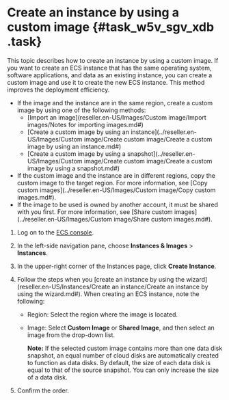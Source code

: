 # Create an instance by using a custom image {#task_w5v_sgv_xdb .task}

This topic describes how to create an instance by using a custom image. If you want to create an ECS instance that has the same operating system, software applications, and data as an existing instance, you can create a custom image and use it to create the new ECS instance. This method improves the deployment efficiency.

-   If the image and the instance are in the same region, create a custom image by using one of the following methods:
    -   [Import an image](reseller.en-US/Images/Custom image/Import images/Notes for importing images.md#)
    -   [Create a custom image by using an instance](../reseller.en-US/Images/Custom image/Create custom image/Create a custom image by using an instance.md#)
    -   [Create a custom image by using a snapshot](../reseller.en-US/Images/Custom image/Create custom image/Create a custom image by using a snapshot.md#)
-   If the custom image and the instance are in different regions, copy the custom image to the target region. For more information, see [Copy custom images](../reseller.en-US/Images/Custom image/Copy custom images.md#).
-   If the image to be used is owned by another account, it must be shared with you first. For more information, see [Share custom images](../reseller.en-US/Images/Custom image/Share custom images.md#).

1.  Log on to the [ECS console](https://partners-intl.console.aliyun.com/#/ecs).
2.  In the left-side navigation pane, choose **Instances & Images** \> **Instances**.
3.  In the upper-right corner of the Instances page, click **Create Instance**.
4.  Follow the steps when you [create an instance by using the wizard](reseller.en-US/Instances/Create an instance/Create an instance by using the wizard.md#). When creating an ECS instance, note the following: 
    -   Region: Select the region where the image is located.
    -   Image: Select **Custom Image** or **Shared Image**, and then select an image from the drop-down list.

        **Note:** If the selected custom image contains more than one data disk snapshot, an equal number of cloud disks are automatically created to function as data disks. By default, the size of each data disk is equal to that of the source snapshot. You can only increase the size of a data disk.

5.  Confirm the order.

